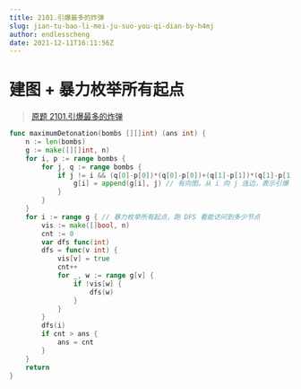 ```yaml
---
title: 2101.引爆最多的炸弹
slug: jian-tu-bao-li-mei-ju-suo-you-qi-dian-by-h4mj
author: endlesscheng
date: 2021-12-11T16:11:56Z
---
```

# 建图 + 暴力枚举所有起点
 
> [原题 2101.引爆最多的炸弹](https://leetcode.cn/problems/detonate-the-maximum-bombs)
```go
func maximumDetonation(bombs [][]int) (ans int) {
	n := len(bombs)
	g := make([][]int, n)
	for i, p := range bombs {
		for j, q := range bombs {
			if j != i && (q[0]-p[0])*(q[0]-p[0])+(q[1]-p[1])*(q[1]-p[1]) <= p[2]*p[2] {
				g[i] = append(g[i], j) // 有向图，从 i 向 j 连边，表示引爆 i 可以引爆 j
			}
		}
	}
	for i := range g { // 暴力枚举所有起点，跑 DFS 看能访问到多少节点
		vis := make([]bool, n)
		cnt := 0
		var dfs func(int)
		dfs = func(v int) {
			vis[v] = true
			cnt++
			for _, w := range g[v] {
				if !vis[w] {
					dfs(w)
				}
			}
		}
		dfs(i)
		if cnt > ans {
			ans = cnt
		}
	}
	return
}
```

